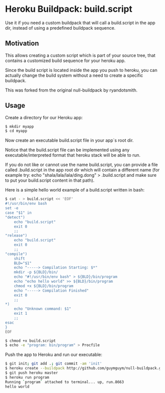 # Heroku Buildpack: build.script

Use it if you need a custom buildpack that will call a build.script in the app dir, instead of using a predefined buildpack sequence.

## Motivation

This allows creating a custom script which is part of your source tree, that contains a customized build sequence for your heroku app.

Since the build script is located inside the app you push to heroku, you can actually change the build system without a need to create a specific buildpack.

This was forked from the original null-buildpack by ryandotsmith.

## Usage

Create a directory for our Heroku app:

```bash
$ mkdir myapp
$ cd myapp
```

Now create an executable build.script file in your app`s root dir.

Notice that the build.script file can be implemented using any executable/interpreted format that heroku stack will be able to run.

If you do not like or cannot use the name build.script, you can provide a file called .build.script in the app root dir which will contain a different name (for example try: echo "shala/lala/lala/ding.dong" > .build.script and make sure to put your build.script content in that path).

Here is a simple hello world example of a build.script written in bash:

```bash
$ cat - > build.script << 'EOF'
#!/usr/bin/env bash
set -e
case "$1" in
"detect")
    echo "build.script"
    exit 0
    ;;
"release")
    echo "build.script"
    exit 0
    ;;
"compile")
    shift
    BLD="$1"
    echo "-----> Compilation Starting: $*"
    mkdir -p ${BLD}/bin/
    echo "#!/usr/bin/env bash" > ${BLD}/bin/program
    echo "echo hello world" >> ${BLD}/bin/program
    chmod +x ${BLD}/bin/program
    echo "-----> Compilation Finished"
    exit 0
    ;;
*)
    echo "Unknown command: $1"
    exit 1
    ;;
esac
}
EOF

$ chmod +x build.script
$ echo -e "program: bin/program" > Procfile
```

Push the app to Heroku and run our executable:

```bash
$ git init; git add .; git commit -am 'init'
$ heroku create --buildpack http://github.com/guymguym/null-buildpack.git
$ git push heroku master
$ heroku run program
Running `program` attached to terminal... up, run.8663
hello world
```

